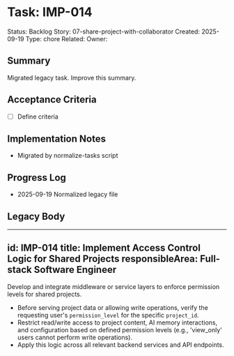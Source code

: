 # Task: IMP-014
Status: Backlog
Story: 07-share-project-with-collaborator
Created: 2025-09-19
Type: chore
Related:
Owner:

## Summary
Migrated legacy task. Improve this summary.

## Acceptance Criteria
- [ ] Define criteria

## Implementation Notes
- Migrated by normalize-tasks script

## Progress Log
- 2025-09-19 Normalized legacy file

## Legacy Body

---
id: IMP-014
title: Implement Access Control Logic for Shared Projects
responsibleArea: Full-stack Software Engineer
---
Develop and integrate middleware or service layers to enforce permission levels for shared projects.
*   Before serving project data or allowing write operations, verify the requesting user's `permission_level` for the specific `project_id`.
*   Restrict read/write access to project content, AI memory interactions, and configuration based on defined permission levels (e.g., 'view_only' users cannot perform write operations).
*   Apply this logic across all relevant backend services and API endpoints.
